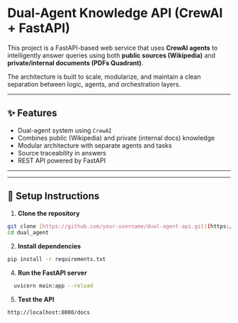 
# Dual-Agent Knowledge API (CrewAI + FastAPI)

This project is a FastAPI-based web service that uses **CrewAI agents** to intelligently answer queries using both **public sources (Wikipedia)** and **private/internal documents (PDFs Quadrant)**.

The architecture is built to scale, modularize, and maintain a clean separation between logic, agents, and orchestration layers.

---

## ✨ Features

-  Dual-agent system using `CrewAI`
-  Combines public (Wikipedia) and private (internal docs) knowledge
-  Modular architecture with separate agents and tasks
-  Source traceability in answers
-  REST API powered by FastAPI

---


---

## 🔧 Setup Instructions

1. **Clone the repository**
```bash
git clone [https://github.com/your-username/dual-agent-api.git](https://github.com/abhishek23012000/dual_agent.git)
cd dual_agent
```
2. **Install dependencies**
```bash
pip install -r requirements.txt
   ```

4. **Run the FastAPI server**
```bash
  uvicorn main:app --reload
```

5. **Test the API**
```bash
http://localhost:8000/docs
```




   



